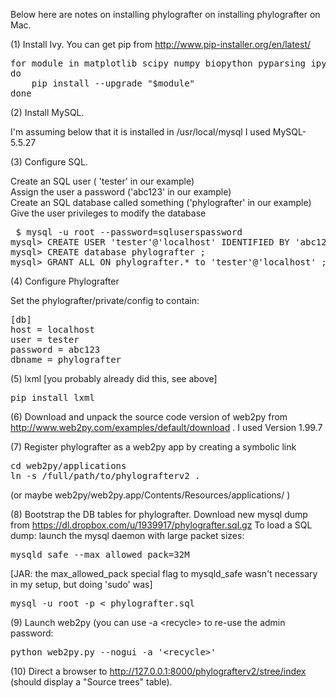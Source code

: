 Below here are notes on installing phylografter on installing phylografter on Mac.

(1) Install Ivy. You can get pip from http://www.pip-installer.org/en/latest/

<pre>
for module in matplotlib scipy numpy biopython pyparsing ipython lxml PIL ivy-phylo
do
    pip install --upgrade "$module" 
done
</pre>

(2) Install MySQL.

I'm assuming below that it is installed in /usr/local/mysql 
I used MySQL-5.5.27

(3) Configure SQL.

Create an SQL user ( 'tester' in our example) <br/>
Assign the user a password ('abc123' in our example) <br/>
Create an SQL database called something ('phylografter' in our example) <br/>
Give the user privileges to modify the database

<pre>
 $ mysql -u root --password=sqluserspassword
mysql> CREATE USER 'tester'@'localhost' IDENTIFIED BY 'abc123' ;
mysql> CREATE database phylografter ;
mysql> GRANT ALL ON phylografter.* to 'tester'@'localhost' ;
</pre>

(4) Configure Phylografter

Set the phylografter/private/config to contain:

<pre>
[db]
host = localhost
user = tester
password = abc123
dbname = phylografter
</pre>

(5) lxml  [you probably already did this, see above]

<pre>
pip install lxml
</pre>

(6) Download and unpack the source code version of web2py from 
http://www.web2py.com/examples/default/download .  I used Version 1.99.7

(7) Register phylografter as a web2py app by creating a symbolic link

<pre>
cd web2py/applications
ln -s /full/path/to/phylografterv2 .
</pre>

(or maybe web2py/web2py.app/Contents/Resources/applications/ )


(8) Bootstrap the DB tables for phylografter. Download new mysql dump from
https://dl.dropbox.com/u/1939917/phylografter.sql.gz 
To load a SQL dump: launch the mysql daemon with large packet sizes:

<pre>
mysqld_safe --max_allowed_pack=32M
</pre>

[JAR: the max_allowed_pack special flag to mysqld_safe wasn't
necessary in my setup, but doing 'sudo' was]

<pre>
mysql -u root -p &lt; phylografter.sql
</pre>


(9) Launch web2py (you can use -a &lt;recycle&gt; to re-use the admin password:

<pre>
python web2py.py --nogui -a '&lt;recycle&gt;'
</pre>


(10) Direct a browser to http://127.0.0.1:8000/phylografterv2/stree/index
(should display a "Source trees" table).

    


